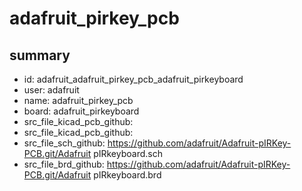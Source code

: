 # adafruit_pirkey_pcb
 
## summary 
* id: adafruit_adafruit_pirkey_pcb_adafruit_pirkeyboard
* user: adafruit
* name: adafruit_pirkey_pcb
* board: adafruit_pirkeyboard
* src_file_kicad_pcb_github: 
* src_file_kicad_pcb_github: 
* src_file_sch_github: https://github.com/adafruit/Adafruit-pIRKey-PCB.git/Adafruit pIRkeyboard.sch
* src_file_brd_github: https://github.com/adafruit/Adafruit-pIRKey-PCB.git/Adafruit pIRkeyboard.brd



